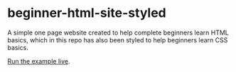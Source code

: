 # beginner-html-site-styled
A simple one page website created to help complete beginners learn HTML basics, which in this repo has also been styled to help beginners learn CSS basics. 

[Run the example live](http://mdn.github.io/beginner-html-site-styled/).
